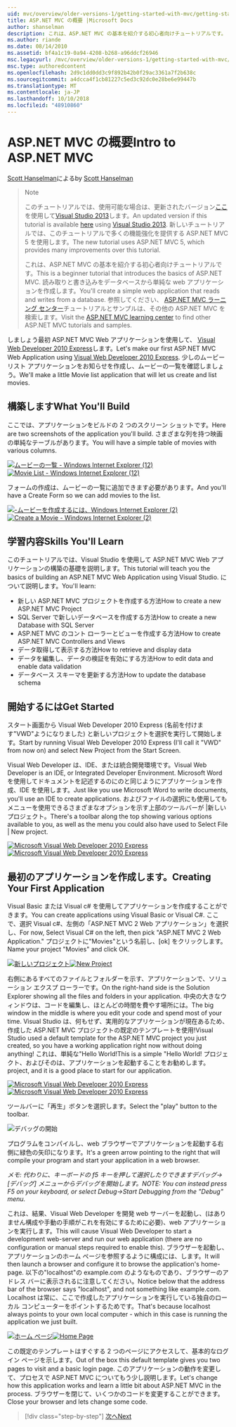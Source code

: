 ```yaml
---
uid: mvc/overview/older-versions-1/getting-started-with-mvc/getting-started-with-mvc-part1
title: ASP.NET MVC の概要 |Microsoft Docs
author: shanselman
description: これは、ASP.NET MVC の基本を紹介する初心者向けチュートリアルです。 読み取りと書き込みをデータベースから単純な web アプリケーションを作成します。
ms.author: riande
ms.date: 08/14/2010
ms.assetid: bf4a1c19-0a94-4208-b268-a96ddcf26946
msc.legacyurl: /mvc/overview/older-versions-1/getting-started-with-mvc/getting-started-with-mvc-part1
msc.type: authoredcontent
ms.openlocfilehash: 2d9c1dd0dd3c9f892b42b0f29ac3361a7f2b638c
ms.sourcegitcommit: a4dcca4f1cb81227c5ed3c92dc0e28be6e99447b
ms.translationtype: MT
ms.contentlocale: ja-JP
ms.lasthandoff: 10/10/2018
ms.locfileid: "48910860"
---
```

<a name="intro-to-aspnet-mvc"></a><span data-ttu-id="a6d2f-104">ASP.NET MVC の概要</span><span class="sxs-lookup"><span data-stu-id="a6d2f-104">Intro to ASP.NET MVC</span></span>
====================
<span data-ttu-id="a6d2f-105">[Scott Hanselman](https://github.com/shanselman)による</span><span class="sxs-lookup"><span data-stu-id="a6d2f-105">by [Scott Hanselman](https://github.com/shanselman)</span></span>

> > [!NOTE]
> > <span data-ttu-id="a6d2f-106">このチュートリアルでは、使用可能な場合は、更新されたバージョン[ここ](../../getting-started/introduction/getting-started.md)を使用して[Visual Studio 2013](https://my.visualstudio.com/Downloads?q=visual%20studio%202013)します。</span><span class="sxs-lookup"><span data-stu-id="a6d2f-106">An updated version if this tutorial is available [here](../../getting-started/introduction/getting-started.md) using [Visual Studio 2013](https://my.visualstudio.com/Downloads?q=visual%20studio%202013).</span></span> <span data-ttu-id="a6d2f-107">新しいチュートリアルでは、このチュートリアルで多くの機能強化を提供する ASP.NET MVC 5 を使用します。</span><span class="sxs-lookup"><span data-stu-id="a6d2f-107">The new tutorial uses ASP.NET MVC 5, which provides many improvements over this tutorial.</span></span>
>
>
> <span data-ttu-id="a6d2f-108">これは、ASP.NET MVC の基本を紹介する初心者向けチュートリアルです。</span><span class="sxs-lookup"><span data-stu-id="a6d2f-108">This is a beginner tutorial that introduces the basics of ASP.NET MVC.</span></span> <span data-ttu-id="a6d2f-109">読み取りと書き込みをデータベースから単純な web アプリケーションを作成します。</span><span class="sxs-lookup"><span data-stu-id="a6d2f-109">You'll create a simple web application that reads and writes from a database.</span></span> <span data-ttu-id="a6d2f-110">参照してください、 [ASP.NET MVC ラーニング センター](../../../index.md)チュートリアルとサンプルは、その他の ASP.NET MVC を検索します。</span><span class="sxs-lookup"><span data-stu-id="a6d2f-110">Visit the [ASP.NET MVC learning center](../../../index.md) to find other ASP.NET MVC tutorials and samples.</span></span>


<span data-ttu-id="a6d2f-111">しましょう最初 ASP.NET MVC Web アプリケーションを使用して、 [Visual Web Developer 2010 Express](https://www.microsoft.com/express/Web/)します。</span><span class="sxs-lookup"><span data-stu-id="a6d2f-111">Let's make our first ASP.NET MVC Web Application using [Visual Web Developer 2010 Express](https://www.microsoft.com/express/Web/).</span></span> <span data-ttu-id="a6d2f-112">少しのムービー リスト アプリケーションをお知らせを作成し、ムービーの一覧を確認しましょう。</span><span class="sxs-lookup"><span data-stu-id="a6d2f-112">We'll make a little Movie list application that will let us create and list movies.</span></span>

## <a name="what-youll-build"></a><span data-ttu-id="a6d2f-113">構築します</span><span class="sxs-lookup"><span data-stu-id="a6d2f-113">What You'll Build</span></span>

<span data-ttu-id="a6d2f-114">ここでは、アプリケーションをビルドの 2 つのスクリーン ショットです。</span><span class="sxs-lookup"><span data-stu-id="a6d2f-114">Here are two screenshots of the application you'll build.</span></span> <span data-ttu-id="a6d2f-115">さまざまな列を持つ映画の単純なテーブルがあります。</span><span class="sxs-lookup"><span data-stu-id="a6d2f-115">You will have a simple table of movies with various columns.</span></span>

<span data-ttu-id="a6d2f-116">[![ムービーの一覧 - Windows Internet Explorer (12)](getting-started-with-mvc-part1/_static/image2.png)](getting-started-with-mvc-part1/_static/image1.png)</span><span class="sxs-lookup"><span data-stu-id="a6d2f-116">[![Movie List - Windows Internet Explorer (12)](getting-started-with-mvc-part1/_static/image2.png)](getting-started-with-mvc-part1/_static/image1.png)</span></span>

<span data-ttu-id="a6d2f-117">フォームの作成は、ムービーの一覧に追加できます必要があります。</span><span class="sxs-lookup"><span data-stu-id="a6d2f-117">And you'll have a Create Form so we can add movies to the list.</span></span>

<span data-ttu-id="a6d2f-118">[![-ムービーを作成するには、Windows Internet Explorer (2)](getting-started-with-mvc-part1/_static/image4.png)](getting-started-with-mvc-part1/_static/image3.png)</span><span class="sxs-lookup"><span data-stu-id="a6d2f-118">[![Create a Movie - Windows Internet Explorer (2)](getting-started-with-mvc-part1/_static/image4.png)](getting-started-with-mvc-part1/_static/image3.png)</span></span>

## <a name="skills-youll-learn"></a><span data-ttu-id="a6d2f-119">学習内容</span><span class="sxs-lookup"><span data-stu-id="a6d2f-119">Skills You'll Learn</span></span>

<span data-ttu-id="a6d2f-120">このチュートリアルでは、Visual Studio を使用して ASP.NET MVC Web アプリケーションの構築の基礎を説明します。</span><span class="sxs-lookup"><span data-stu-id="a6d2f-120">This tutorial will teach you the basics of building an ASP.NET MVC Web Application using Visual Studio.</span></span> <span data-ttu-id="a6d2f-121">について説明します。</span><span class="sxs-lookup"><span data-stu-id="a6d2f-121">You'll learn:</span></span>

- <span data-ttu-id="a6d2f-122">新しい ASP.NET MVC プロジェクトを作成する方法</span><span class="sxs-lookup"><span data-stu-id="a6d2f-122">How to create a new ASP.NET MVC Project</span></span>
- <span data-ttu-id="a6d2f-123">SQL Server で新しいデータベースを作成する方法</span><span class="sxs-lookup"><span data-stu-id="a6d2f-123">How to create a new Database with SQL Server</span></span>
- <span data-ttu-id="a6d2f-124">ASP.NET MVC のコント ローラーとビューを作成する方法</span><span class="sxs-lookup"><span data-stu-id="a6d2f-124">How to create ASP.NET MVC Controllers and Views</span></span>
- <span data-ttu-id="a6d2f-125">データ取得して表示する方法</span><span class="sxs-lookup"><span data-stu-id="a6d2f-125">How to retrieve and display data</span></span>
- <span data-ttu-id="a6d2f-126">データを編集し、データの検証を有効にする方法</span><span class="sxs-lookup"><span data-stu-id="a6d2f-126">How to edit data and enable data validation</span></span>
- <span data-ttu-id="a6d2f-127">データベース スキーマを更新する方法</span><span class="sxs-lookup"><span data-stu-id="a6d2f-127">How to update the database schema</span></span>

## <a name="get-started"></a><span data-ttu-id="a6d2f-128">開始するには</span><span class="sxs-lookup"><span data-stu-id="a6d2f-128">Get Started</span></span>

<span data-ttu-id="a6d2f-129">スタート画面から Visual Web Developer 2010 Express (名前を付けます"VWD"ようになりました) と新しいプロジェクトを選択を実行して開始します。</span><span class="sxs-lookup"><span data-stu-id="a6d2f-129">Start by running Visual Web Developer 2010 Express (I'll call it "VWD" from now on) and select New Project from the Start Screen.</span></span>

<span data-ttu-id="a6d2f-130">Visual Web Developer は、IDE、または統合開発環境です。</span><span class="sxs-lookup"><span data-stu-id="a6d2f-130">Visual Web Developer is an IDE, or Integrated Developer Environment.</span></span> <span data-ttu-id="a6d2f-131">Microsoft Word を使用してドキュメントを記述するのにのと同じようにアプリケーションを作成、IDE を使用します。</span><span class="sxs-lookup"><span data-stu-id="a6d2f-131">Just like you use Microsoft Word to write documents, you'll use an IDE to create applications.</span></span> <span data-ttu-id="a6d2f-132">およびファイルの選択にも使用してもメニューを使用できるさまざまなオプションを示す上部のツールバーが |新しいプロジェクト。</span><span class="sxs-lookup"><span data-stu-id="a6d2f-132">There's a toolbar along the top showing various options available to you, as well as the menu you could also have used to Select File | New project.</span></span>

<span data-ttu-id="a6d2f-133">[![Microsoft Visual Web Developer 2010 Express](getting-started-with-mvc-part1/_static/image6.png)](getting-started-with-mvc-part1/_static/image5.png)</span><span class="sxs-lookup"><span data-stu-id="a6d2f-133">[![Microsoft Visual Web Developer 2010 Express](getting-started-with-mvc-part1/_static/image6.png)](getting-started-with-mvc-part1/_static/image5.png)</span></span>

## <a name="creating-your-first-application"></a><span data-ttu-id="a6d2f-134">最初のアプリケーションを作成します。</span><span class="sxs-lookup"><span data-stu-id="a6d2f-134">Creating Your First Application</span></span>

<span data-ttu-id="a6d2f-135">Visual Basic または Visual c# を使用してアプリケーションを作成することができます。</span><span class="sxs-lookup"><span data-stu-id="a6d2f-135">You can create applications using Visual Basic or Visual C#.</span></span> <span data-ttu-id="a6d2f-136">ここで、選択 Visual c#、左側の「ASP.NET MVC 2 Web アプリケーション」を選択し、</span><span class="sxs-lookup"><span data-stu-id="a6d2f-136">For now, Select Visual C# on the left, then pick "ASP.NET MVC 2 Web Application."</span></span> <span data-ttu-id="a6d2f-137">プロジェクトに"Movies"という名前し、[ok] をクリックします。</span><span class="sxs-lookup"><span data-stu-id="a6d2f-137">Name your project "Movies" and click OK.</span></span>

<span data-ttu-id="a6d2f-138">[![新しいプロジェクト](getting-started-with-mvc-part1/_static/image8.png)](getting-started-with-mvc-part1/_static/image7.png)</span><span class="sxs-lookup"><span data-stu-id="a6d2f-138">[![New Project](getting-started-with-mvc-part1/_static/image8.png)](getting-started-with-mvc-part1/_static/image7.png)</span></span>

<span data-ttu-id="a6d2f-139">右側にあるすべてのファイルとフォルダーを示す、アプリケーションで、ソリューション エクスプ ローラーです。</span><span class="sxs-lookup"><span data-stu-id="a6d2f-139">On the right-hand side is the Solution Explorer showing all the files and folders in your application.</span></span> <span data-ttu-id="a6d2f-140">中央の大きなウィンドウは、コードを編集し、ほとんどの時間を費やす場所には。</span><span class="sxs-lookup"><span data-stu-id="a6d2f-140">The big window in the middle is where you edit your code and spend most of your time.</span></span> <span data-ttu-id="a6d2f-141">Visual Studio は、何もせず、実用的なアプリケーションが現在あるため、作成した ASP.NET MVC プロジェクトの既定のテンプレートを使用!</span><span class="sxs-lookup"><span data-stu-id="a6d2f-141">Visual Studio used a default template for the ASP.NET MVC project you just created, so you have a working application right now without doing anything!</span></span> <span data-ttu-id="a6d2f-142">これは、単純な"Hello World!</span><span class="sxs-lookup"><span data-stu-id="a6d2f-142">This is a simple "Hello World!</span></span> <span data-ttu-id="a6d2f-143">プロジェクト、およびそのは、アプリケーションを起動することをお勧めします。</span><span class="sxs-lookup"><span data-stu-id="a6d2f-143">project, and it is a good place to start for our application.</span></span>

<span data-ttu-id="a6d2f-144">[![Microsoft Visual Web Developer 2010 Express](getting-started-with-mvc-part1/_static/image10.png)](getting-started-with-mvc-part1/_static/image9.png)</span><span class="sxs-lookup"><span data-stu-id="a6d2f-144">[![Microsoft Visual Web Developer 2010 Express](getting-started-with-mvc-part1/_static/image10.png)](getting-started-with-mvc-part1/_static/image9.png)</span></span>

<span data-ttu-id="a6d2f-145">ツールバーに「再生」ボタンを選択します。</span><span class="sxs-lookup"><span data-stu-id="a6d2f-145">Select the "play" button to the toolbar.</span></span>

![デバッグの開始](getting-started-with-mvc-part1/_static/image11.png)

<span data-ttu-id="a6d2f-147">プログラムをコンパイルし、web ブラウザーでアプリケーションを起動する右側に緑色の矢印になります。</span><span class="sxs-lookup"><span data-stu-id="a6d2f-147">It's a green arrow pointing to the right that will compile your program and start your application in a web browser.</span></span>

<span data-ttu-id="a6d2f-148">*メモ: 代わりに、キーボードの f5 キーを押して選択したりできますデバッグ-&gt;[デバッグ] メニューからデバッグを開始します。*</span><span class="sxs-lookup"><span data-stu-id="a6d2f-148">*NOTE: You can instead press F5 on your keyboard, or select Debug-&gt;Start Debugging from the "Debug" menu.*</span></span>

<span data-ttu-id="a6d2f-149">これは、結果、Visual Web Developer を開発 web サーバーを起動し、(はありません構成や手動の手順がこれを有効にするために必要)、web アプリケーションを実行します。</span><span class="sxs-lookup"><span data-stu-id="a6d2f-149">This will cause Visual Web Developer to start a development web-server and run our web application (there are no configuration or manual steps required to enable this).</span></span> <span data-ttu-id="a6d2f-150">ブラウザーを起動し、アプリケーションのホーム ページを参照するように構成には、します。</span><span class="sxs-lookup"><span data-stu-id="a6d2f-150">It will then launch a browser and configure it to browse the application's home-page.</span></span> <span data-ttu-id="a6d2f-151">以下の"localhost"の example.com のようなものであり、ブラウザーのアドレス バーに表示されるに注意してください。</span><span class="sxs-lookup"><span data-stu-id="a6d2f-151">Notice below that the address bar of the browser says "localhost", and not something like example.com.</span></span> <span data-ttu-id="a6d2f-152">Localhost は常に、ここで作成したアプリケーションを実行している独自のローカル コンピューターをポイントするためです。</span><span class="sxs-lookup"><span data-stu-id="a6d2f-152">That's because localhost always points to your own local computer - which in this case is running the application we just built.</span></span>

<span data-ttu-id="a6d2f-153">[![ホーム ページ](getting-started-with-mvc-part1/_static/image13.png)](getting-started-with-mvc-part1/_static/image12.png)</span><span class="sxs-lookup"><span data-stu-id="a6d2f-153">[![Home Page](getting-started-with-mvc-part1/_static/image13.png)](getting-started-with-mvc-part1/_static/image12.png)</span></span>

<span data-ttu-id="a6d2f-154">この既定のテンプレートはすぐする 2 つのページにアクセスして、基本的なログイン ページを示します。</span><span class="sxs-lookup"><span data-stu-id="a6d2f-154">Out of the box this default template gives you two pages to visit and a basic login page.</span></span> <span data-ttu-id="a6d2f-155">このアプリケーションの動作を変更して、プロセスで ASP.NET MVC についてもう少し説明します。</span><span class="sxs-lookup"><span data-stu-id="a6d2f-155">Let's change how this application works and learn a little bit about ASP.NET MVC in the process.</span></span> <span data-ttu-id="a6d2f-156">ブラウザーを閉じて、いくつかのコードを変更することができます。</span><span class="sxs-lookup"><span data-stu-id="a6d2f-156">Close your browser and lets change some code.</span></span>

> [!div class="step-by-step"]
> [<span data-ttu-id="a6d2f-157">次へ</span><span class="sxs-lookup"><span data-stu-id="a6d2f-157">Next</span></span>](getting-started-with-mvc-part2.md)
